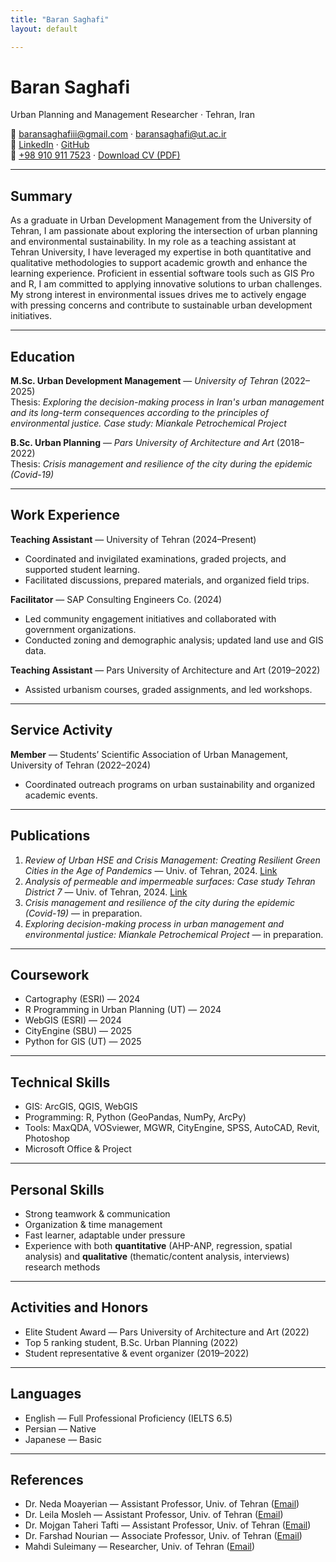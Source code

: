 ```yaml
---
title: "Baran Saghafi"
layout: default

---
```


# Baran Saghafi
Urban Planning and Management Researcher · Tehran, Iran  

📧 [baransaghafiii@gmail.com](mailto:baransaghafiii@gmail.com) · [baransaghafi@ut.ac.ir](mailto:baransaghafi@ut.ac.ir)  
🔗 [LinkedIn](https://www.linkedin.com/in/baran-saghafi-3a6306245/) · [GitHub](https://github.com/baransaghafi)  
📱 [+98 910 911 7523](tel:+989109117523) · [Download CV (PDF)](/Baran%20Saghafi%20CV.pdf)

---

## Summary
As a graduate in Urban Development Management from the University of Tehran, I am passionate about exploring the intersection of urban planning and environmental sustainability. In my role as a teaching assistant at Tehran University, I have leveraged my expertise in both quantitative and qualitative methodologies to support academic growth and enhance the learning experience. Proficient in essential software tools such as GIS Pro and R, I am committed to applying innovative solutions to urban challenges. My strong interest in environmental issues drives me to actively engage with pressing concerns and contribute to sustainable urban development initiatives.

---

## Education
**M.Sc. Urban Development Management** — *University of Tehran* (2022–2025)  
Thesis: *Exploring the decision-making process in Iran's urban management and its long-term consequences according to the principles of environmental justice. Case study: Miankale Petrochemical Project*  

**B.Sc. Urban Planning** — *Pars University of Architecture and Art* (2018–2022)  
Thesis: *Crisis management and resilience of the city during the epidemic (Covid-19)*  

---

## Work Experience
**Teaching Assistant** — University of Tehran (2024–Present)  
- Coordinated and invigilated examinations, graded projects, and supported student learning.  
- Facilitated discussions, prepared materials, and organized field trips.  

**Facilitator** — SAP Consulting Engineers Co. (2024)  
- Led community engagement initiatives and collaborated with government organizations.  
- Conducted zoning and demographic analysis; updated land use and GIS data.  

**Teaching Assistant** — Pars University of Architecture and Art (2019–2022)  
- Assisted urbanism courses, graded assignments, and led workshops.  

---

## Service Activity
**Member** — Students’ Scientific Association of Urban Management, University of Tehran (2022–2024)  
- Coordinated outreach programs on urban sustainability and organized academic events.  

---

## Publications
1. *Review of Urban HSE and Crisis Management: Creating Resilient Green Cities in the Age of Pandemics* — Univ. of Tehran, 2024. [Link](https://civilica.com/doc/2129324/)  
2. *Analysis of permeable and impermeable surfaces: Case study Tehran District 7* — Univ. of Tehran, 2024. [Link](https://civilica.com/doc/2192147/)  
3. *Crisis management and resilience of the city during the epidemic (Covid-19)* — in preparation.  
4. *Exploring decision-making process in urban management and environmental justice: Miankale Petrochemical Project* — in preparation.  

---

## Coursework
- Cartography (ESRI) — 2024  
- R Programming in Urban Planning (UT) — 2024  
- WebGIS (ESRI) — 2024  
- CityEngine (SBU) — 2025  
- Python for GIS (UT) — 2025  

---

## Technical Skills
- GIS: ArcGIS, QGIS, WebGIS  
- Programming: R, Python (GeoPandas, NumPy, ArcPy)  
- Tools: MaxQDA, VOSviewer, MGWR, CityEngine, SPSS, AutoCAD, Revit, Photoshop  
- Microsoft Office & Project  

---

## Personal Skills
- Strong teamwork & communication  
- Organization & time management  
- Fast learner, adaptable under pressure  
- Experience with both **quantitative** (AHP-ANP, regression, spatial analysis) and **qualitative** (thematic/content analysis, interviews) research methods  

---

## Activities and Honors
- Elite Student Award — Pars University of Architecture and Art (2022)  
- Top 5 ranking student, B.Sc. Urban Planning (2022)  
- Student representative & event organizer (2019–2022)  

---

## Languages
- English — Full Professional Proficiency (IELTS 6.5)  
- Persian — Native  
- Japanese — Basic  

---

## References
- Dr. Neda Moayerian — Assistant Professor, Univ. of Tehran ([Email](mailto:nedamoayerian@ut.ac.ir))  
- Dr. Leila Mosleh — Assistant Professor, Univ. of Tehran ([Email](mailto:leilamosleh@gmail.com))  
- Dr. Mojgan Taheri Tafti — Assistant Professor, Univ. of Tehran ([Email](mailto:m.tafti@ut.ac.ir))  
- Dr. Farshad Nourian — Associate Professor, Univ. of Tehran ([Email](mailto:fnoorian@ut.ac.ir))  
- Mahdi Suleimany — Researcher, Univ. of Tehran ([Email](mailto:mi.suleimany@ut.ac.ir))  
